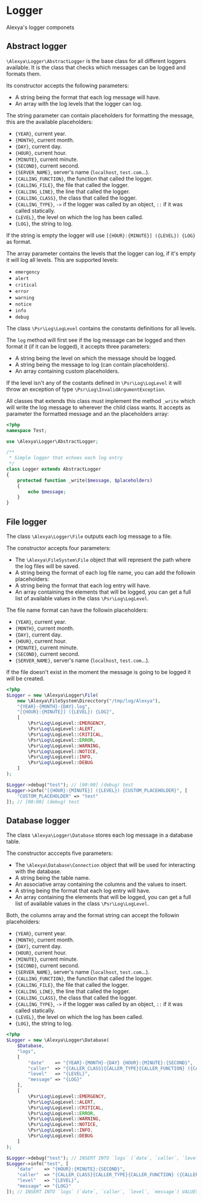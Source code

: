 # Logger
Alexya's logger componets

## Abstract logger
`\Alexya\Logger\AbstractLogger` is the base class for all different loggers available. It
is the class that checks which messages can be logged and formats them.

Its constructor accepts the following parameters:

 * A string being the format that each log message will have.
 * An array with the log levels that the logger can log.

The string parameter can contain placeholders for formatting the message, this are the available placeholders:

 * `{YEAR}`, current year.
 * `{MONTH}`, current month.
 * `{DAY}`, current day.
 * `{HOUR}`, current hour.
 * `{MINUTE}`, current minute.
 * `{SECOND}`, current second.
 * `{SERVER_NAME}`, server's name (`localhost`, `test.com`...).
 * `{CALLING_FUNCTION}`, the function that called the logger.
 * `{CALLING_FILE}`, the file that called the logger.
 * `{CALLING_LINE}`, the line that called the logger.
 * `{CALLING_CLASS}`, the class that called the logger.
 * `{CALLING_TYPE}`, `->` if the logger was called by an object, `::` if it was called statically.
 * `{LEVEL}`, the level on which the log has been called.
 * `{LOG}`, the string to log.

If the string is empty the logger will use `[{HOUR}:{MINUTE}] ({LEVEL}) {LOG}` as format.

The array parameter contains the levels that the logger can log, if it's empty it will log all levels.
This are supported levels:

 * `emergency`
 * `alert`
 * `critical`
 * `error`
 * `warning`
 * `notice`
 * `info`
 * `debug`

The class `\Psr\Log\LogLevel` contains the constants definitions for all levels.

The `log` method will first see if the log message can be logged and then format it (if it can be logged),
it accepts three parameters:

 * A string being the level on which the message should be logged.
 * A string being the message to log (can contain placeholders).
 * An array containing custom placeholders.

If the level isn't any of the costants defined in `\Psr\Log\LogLevel` it will throw an exception of type `\Psr\Log\InvalidArgumentException`.

All classes that extends this class must implement the method `_write` which will write the log message
to wherever the child class wants. It accepts as parameter the formatted message and an the placeholders array:

```php
<?php
namespace Test;

use \Alexya\Logger\AbstractLogger;

/**
 * Simple logger that echoes each log entry
 */
class Logger extends AbstractLogger
{
    protected function _write($message, $placeholders)
    {
        echo $message;
    }
}
```

## File logger
The class `\Alexya\Logger\File` outputs each log message to a file.

The constructor accepts four parameters:

 * The `\Alexya\FileSystem\File` object that will represent the path where the log files will be saved.
 * A string being the format of each log file name, you can add the followin placeholders:
 * A string being the format that each log entry will have.
 * An array containing the elements that will be logged, you can get a full list
   of available values in the class `\Psr\Log\LogLevel`.

The file name format can have the followin placeholders:

 * `{YEAR}`, current year.
 * `{MONTH}`, current month.
 * `{DAY}`, current day.
 * `{HOUR}`, current hour.
 * `{MINUTE}`, current minute.
 * `{SECOND}`, current second.
 * `{SERVER_NAME}`, server's name (`localhost`, `test.com`...).

If the file doesn't exist in the moment the message is going to be logged it will be created.

```php
<?php
$Logger = new \Alexya\Logger\File(
    new \Alexya\FileSystem\Direcctory("/tmp/log/Alexya"),
    "{YEAR}-{MONTH}-{DAY}.log",
    "[{HOUR}:{MINUTE}] ({LEVEL}) {LOG}",
    [
        \Psr\Log\LogLevel::EMERGENCY,
        \Psr\Log\LogLevel::ALERT,
        \Psr\Log\LogLevel::CRITICAL,
        \Psr\Log\LogLevel::ERROR,
        \Psr\Log\LogLevel::WARNING,
        \Psr\Log\LogLevel::NOTICE,
        \Psr\Log\LogLevel::INFO,
        \Psr\Log\LogLevel::DEBUG
    ]
);

$Logger->debug("test"); // [00:00] (debug) test
$Logger->info("[{HOUR}:{MINUTE}] ({LEVEL}) {CUSTOM_PLACEHOLDER}", [
    "CUSTOM_PLACEHOLDER" => "test"
]); // [00:00] (debug) test
```

## Database logger
The class `\Alexya\Logger\Database` stores each log message in a database table.

The constructor acccepts five parameters:

 * The `\Alexya\Database\Connection` object that will be used for interacting with the database.
 * A string being the table name.
 * An associative array containing the columns and the values to insert.
 * A string being the format that each log entry will have.
 * An array containing the elements that will be logged, you can get a full list
   of available values in the class `\Psr\Log\LogLevel`.

Both, the columns array and the format string can accept the followin placeholders:

 * `{YEAR}`, current year.
 * `{MONTH}`, current month.
 * `{DAY}`, current day.
 * `{HOUR}`, current hour.
 * `{MINUTE}`, current minute.
 * `{SECOND}`, current second.
 * `{SERVER_NAME}`, server's name (`localhost`, `test.com`...).
 * `{CALLING_FUNCTION}`, the function that called the logger.
 * `{CALLING_FILE}`, the file that called the logger.
 * `{CALLING_LINE}`, the line that called the logger.
 * `{CALLING_CLASS}`, the class that called the logger.
 * `{CALLING_TYPE}`, `->` if the logger was called by an object, `::` if it was called statically.
 * `{LEVEL}`, the level on which the log has been called.
 * `{LOG}`, the string to log.

```php
<?php
$Logger = new \Alexya\Logger\Database(
    $Database,
    "logs",
    [
        "date"    => "{YEAR}-{MONTH}-{DAY} {HOUR}:{MINUTE}:{SECOND}",
        "caller"  => "{CALLER_CLASS}{CALLER_TYPE}{CALLER_FUNCTION} ({CALLER_FILE}:{CALLER_LINE})",
        "level"   => "{LEVEL}",
        "message" => "{LOG}"
    ],
    [
        \Psr\Log\LogLevel::EMERGENCY,
        \Psr\Log\LogLevel::ALERT,
        \Psr\Log\LogLevel::CRITICAL,
        \Psr\Log\LogLevel::ERROR,
        \Psr\Log\LogLevel::WARNING,
        \Psr\Log\LogLevel::NOTICE,
        \Psr\Log\LogLevel::INFO,
        \Psr\Log\LogLevel::DEBUG
    ]
);

$Logger->debug("test"); // INSERT INTO `logs` (`date`, `caller`, `level`, `message`) VALUES ('0000-00-00 00:00:00', '', 'debug', 'test');
$Logger->info("test", [
    "date"    => "{HOUR}:{MINUTE}:{SECOND}",
    "caller"  => "{CALLER_CLASS}{CALLER_TYPE}{CALLER_FUNCTION} ({CALLER_FILE}:{CALLER_LINE})",
    "level"   => "{LEVEL}",
    "message" => "{LOG}"
]); // INSERT INTO `logs` (`date`, `caller`, `level`, `message`) VALUES ('00:00:00', '', 'debug', 'test');
```
